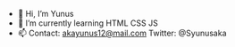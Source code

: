 - 👋 Hi, I’m Yunus
- 🌱 I’m currently learning HTML CSS JS
- 📫 Contact: akayunus12@mail.com Twitter: @Syunusaka


